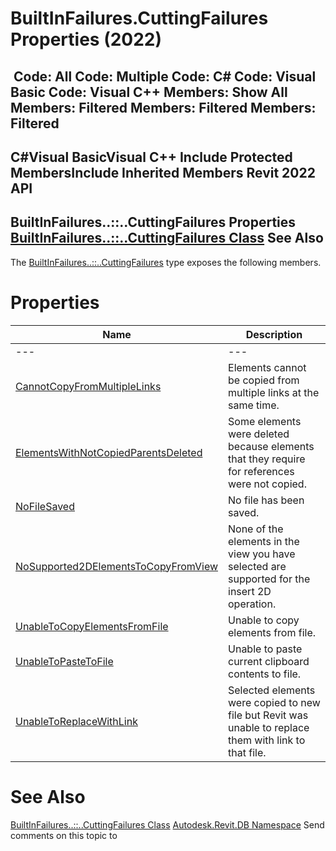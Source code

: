 # BuiltInFailures.CuttingFailures Properties (2022)

﻿
 Code: All Code: Multiple Code: C# Code: Visual Basic Code: Visual C++  Members: Show All Members: Filtered Members: Filtered Members: Filtered   
---  
C#Visual BasicVisual C++
Include Protected MembersInclude Inherited Members
Revit 2022 API  
---  
BuiltInFailures..::..CuttingFailures Properties  
[BuiltInFailures..::..CuttingFailures Class](af32aef8-bd02-d76c-ca49-8fadf6239b7b.md "BuiltInFailures.CuttingFailures Class") See Also  
---  
The [BuiltInFailures..::..CuttingFailures](af32aef8-bd02-d76c-ca49-8fadf6239b7b.md "BuiltInFailures.CuttingFailures Class") type exposes the following members.
# Properties
| Name | Description |
| --- | --- |
| --- | --- | --- |
| [CannotCopyFromMultipleLinks](17c6e2c0-c863-141e-000c-5f68c34af25d.md "CannotCopyFromMultipleLinks Property") | Elements cannot be copied from multiple links at the same time. |
| [ElementsWithNotCopiedParentsDeleted](358dc8fd-50c2-a30d-d065-56929e74f70e.md "ElementsWithNotCopiedParentsDeleted Property") | Some elements were deleted because elements that they require for references were not copied. |
| [NoFileSaved](186f52f3-2410-9ca9-5926-6226a6ad00a6.md "NoFileSaved Property") | No file has been saved. |
| [NoSupported2DElementsToCopyFromView](e16ac190-df60-3559-c9e1-dbd6b069958d.md "NoSupported2DElementsToCopyFromView Property") | None of the elements in the view you have selected are supported for the insert 2D operation. |
| [UnableToCopyElementsFromFile](d9b20b41-fdca-4744-37b2-1932bd5825e7.md "UnableToCopyElementsFromFile Property") | Unable to copy elements from file. |
| [UnableToPasteToFile](a321f6d8-bf46-21f6-9b84-83da7db79808.md "UnableToPasteToFile Property") | Unable to paste current clipboard contents to file. |
| [UnableToReplaceWithLink](e3d9eeb7-f89a-eb2c-ee42-f89835722dd5.md "UnableToReplaceWithLink Property") | Selected elements were copied to new file but Revit was unable to replace them with link to that file. |

# See Also
[BuiltInFailures..::..CuttingFailures Class](af32aef8-bd02-d76c-ca49-8fadf6239b7b.md "BuiltInFailures.CuttingFailures Class")
[Autodesk.Revit.DB Namespace](87546ba7-461b-c646-cbb1-2cb8f5bff8b2.md "Autodesk.Revit.DB Namespace")
Send comments on this topic to 